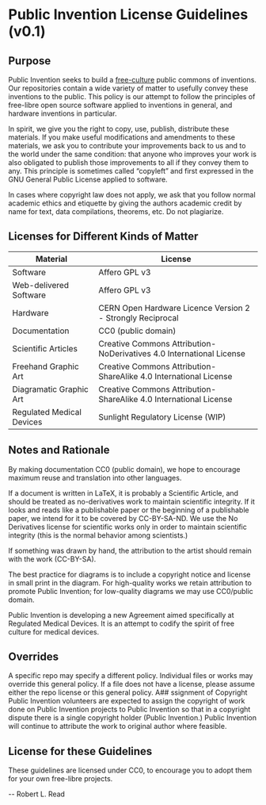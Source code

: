 # Public Invention License Guidelines (v0.1)

## Purpose

Public Invention seeks to build a [free-culture](https://en.wikipedia.org/wiki/Free-culture_movement) public commons of inventions. 
Our repositories contain a wide variety of matter to usefully convey these inventions to the public. 
This policy is our attempt to follow the principles of free-libre open source software applied to inventions in general, and hardware inventions in particular.

In spirit, we give you the right to copy, use, publish, distribute these materials. 
If you make useful modifications and amendments to these materials, we ask you to contribute your improvements back to us and to the world under the same condition: that anyone who improves your work is also obligated to publish those improvements to all if they convey them to any. This principle is sometimes called “copyleft” and first expressed in the GNU General Public License applied to software.

In cases where copyright law does not apply, we ask that you follow normal academic ethics and etiquette by giving the authors academic credit by name for text, data compilations, theorems, etc. Do not plagiarize. 

## Licenses for Different Kinds of Matter

Material | License
------------ | -------------
Software | Affero GPL v3
Web-delivered Software | Affero GPL v3
Hardware | CERN Open Hardware Licence Version 2 - Strongly Reciprocal
Documentation | CC0 (public domain) 
Scientific Articles | Creative Commons Attribution-NoDerivatives 4.0 International License
Freehand Graphic Art | Creative Commons Attribution-ShareAlike 4.0 International License
Diagramatic Graphic Art | Creative Commons Attribution-ShareAlike 4.0 International License
Regulated Medical Devices | Sunlight Regulatory License (WIP)


## Notes and Rationale
By making documentation CC0 (public domain), we hope to encourage maximum reuse and translation into other languages.

If a document is written in LaTeX, it is probably a Scientific Article, and should be treated as no-derivatives work to maintain scientific integrity. If it looks and reads like a publishable paper or the beginning of a publishable paper, we intend for it to be covered by CC-BY-SA-ND. We use the No Derivatives license for scientific works only in order to maintain scientific integrity (this is the normal behavior among scientists.)

If something was drawn by hand, the attribution to the artist should remain with the work (CC-BY-SA).

The best practice for diagrams is to include a copyright notice and license in small print in the diagram. For high-quality works we retain attribution to promote Public Invention; for low-quality diagrams we may use CC0/public domain.

Public Invention is developing a new Agreement aimed specifically at Regulated Medical Devices. It is an attempt to codify the spirit of free culture for medical devices.

## Overrides

A specific repo may specify a different policy. Individual files or works may override this general policy. If a file does not have a license, please assume either the repo license or this general policy.
A## ssignment of Copyright
Public Invention volunteers are expected to assign the copyright of work done on Public Invention projects to Public Invention so that in a copyright dispute there is a single copyright holder (Public Invention.) Public Invention will continue to attribute the work to original author where feasible.

## License for these Guidelines

These guidelines are licensed under CC0, to encourage you to adopt them for your own free-libre projects.


-- Robert L. Read

